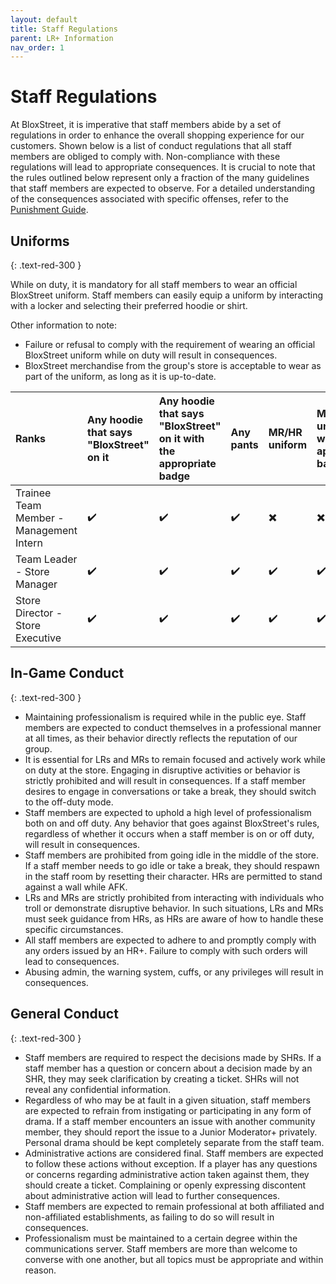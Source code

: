 ```yaml
---
layout: default
title: Staff Regulations
parent: LR+ Information
nav_order: 1
---
```


# Staff Regulations 
At BloxStreet, it is imperative that staff members abide by a set of regulations in order to enhance the overall shopping experience for our customers. Shown below is a list of conduct regulations that all staff members are obliged to comply with. Non-compliance with these regulations will lead to appropriate consequences. It is crucial to note that the rules outlined below represent only a fraction of the many guidelines that staff members are expected to observe. For a detailed understanding of the consequences associated with specific offenses, refer to the [Punishment Guide](https://support.bloxstreet.store/guides/punishment-guide.html).

## Uniforms
{: .text-red-300 } 

While on duty, it is mandatory for all staff members to wear an official BloxStreet uniform. Staff members can easily equip a uniform by interacting with a locker and selecting their preferred hoodie or shirt.
  
  Other information to note:
  *  Failure or refusal to comply with the requirement of wearing an official BloxStreet uniform while on duty will result in consequences.
  *  BloxStreet merchandise from the group's store is acceptable to wear as part of the uniform, as long as it is up-to-date.

 | Ranks       | Any hoodie that says "BloxStreet" on it    | Any hoodie that says "BloxStreet" on it with the appropriate badge | Any pants | MR/HR uniform | MR/HR uniform with the appropriate badge | Any appropriate clothing with the HR badge | 
|:-------------|:------------------|:------|:--------|:----------|:--------|:-----------|
| Trainee Team Member - Management Intern  | ✔️| ✔️  | ✔️ | ✖️ | ✖️ | ✖️ |
| Team Leader - Store Manager | ✔️| ✔️  | ✔️ | ✔️ | ✔️ | ✖️ |
| Store Director - Store Executive  | ✔️| ✔️  | ✔️ | ✔️ | ✔️ | ✔️ |

## In-Game Conduct
{: .text-red-300 } 

  *  Maintaining professionalism is required while in the public eye. Staff members are expected to conduct themselves in a professional manner at all times, as their behavior directly reflects the reputation of our group.
  *  It is essential for LRs and MRs to remain focused and actively work while on duty at the store. Engaging in disruptive activities or behavior is strictly prohibited and will result in consequences. If a staff member desires to engage in conversations or take a break, they should switch to the off-duty mode.
  *  Staff members are expected to uphold a high level of professionalism both on and off duty. Any behavior that goes against BloxStreet's rules, regardless of whether it occurs when a staff member is on or off duty, will result in consequences.
  *  Staff members are prohibited from going idle in the middle of the store. If a staff member needs to go idle or take a break, they should respawn in the staff room by resetting their character. HRs are permitted to stand against a wall while AFK.
  *  LRs and MRs are strictly prohibited from interacting with individuals who troll or demonstrate disruptive behavior. In such situations, LRs and MRs must seek guidance from HRs, as HRs are aware of how to handle these specific circumstances.
  *  All staff members are expected to adhere to and promptly comply with any orders issued by an HR+. Failure to comply with such orders will lead to consequences.
  *  Abusing admin, the warning system, cuffs, or any privileges will result in consequences.

## General Conduct
{: .text-red-300 } 

  *  Staff members are required to respect the decisions made by SHRs. If a staff member has a question or concern about a decision made by an SHR, they may seek clarification by creating a ticket. SHRs will not reveal any confidential information.
  *  Regardless of who may be at fault in a given situation, staff members are expected to refrain from instigating or participating in any form of drama. If a staff member encounters an issue with another community member, they should report the issue to a Junior Moderator+ privately. Personal drama should be kept completely separate from the staff team.
  *  Administrative actions are considered final. Staff members are expected to follow these actions without exception. If a player has any questions or concerns regarding administrative action taken against them, they should create a ticket. Complaining or openly expressing discontent about administrative action will lead to further consequences.
  *  Staff members are expected to remain professional at both affiliated and non-affiliated establishments, as failing to do so will result in consequences.
  *  Professionalism must be maintained to a certain degree within the communications server. Staff members are more than welcome to converse with one another, but all topics must be appropriate and within reason.


